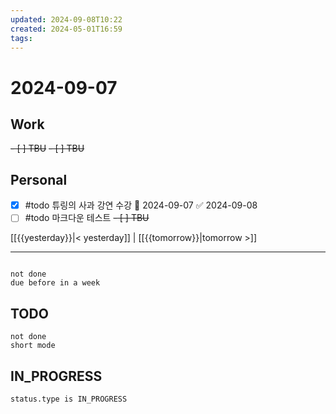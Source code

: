 ```yaml
---
updated: 2024-09-08T10:22
created: 2024-05-01T16:59
tags:
---
```


# 2024-09-07

## Work

<del>- [ ] TBU</del>
<del>- [ ] TBU </del>

## Personal

- [x] #todo 튜링의 사과 강연 수강 📅 2024-09-07 ✅ 2024-09-08
- [ ] #todo 마크다운 테스트
      <del>- [ ] TBU</del>

[[{{yesterday}}|< yesterday]] | [[{{tomorrow}}|tomorrow >]]

---

```tasks

not done
due before in a week
```

## TODO

```tasks
not done
short mode
```

## IN_PROGRESS

```tasks
status.type is IN_PROGRESS
```
